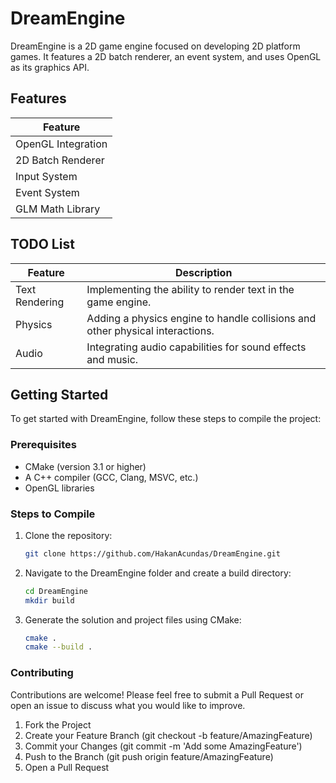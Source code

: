 # DreamEngine

DreamEngine is a 2D game engine focused on developing 2D platform games. It features a 2D batch renderer, an event system, and uses OpenGL as its graphics API.

## Features

| Feature             |
|---------------------|
| OpenGL Integration  |
| 2D Batch Renderer   |
| Input System        |
| Event System        |
| GLM Math Library    |

## TODO List

| Feature         | Description                                            |
|-----------------|--------------------------------------------------------|
| Text Rendering  | Implementing the ability to render text in the game engine. |
| Physics         | Adding a physics engine to handle collisions and other physical interactions. |
| Audio           | Integrating audio capabilities for sound effects and music. |

## Getting Started

To get started with DreamEngine, follow these steps to compile the project:

### Prerequisites

- CMake (version 3.1 or higher)
- A C++ compiler (GCC, Clang, MSVC, etc.)
- OpenGL libraries

### Steps to Compile

1. Clone the repository:
   ```sh
   git clone https://github.com/HakanAcundas/DreamEngine.git
   ```

2. Navigate to the DreamEngine folder and create a build directory:
   ```sh
   cd DreamEngine
   mkdir build
   ```

3. Generate the solution and project files using CMake:
   ```sh
   cmake .
   cmake --build .
   ```

### Contributing
Contributions are welcome! Please feel free to submit a Pull Request or open an issue to discuss what you would like to improve.
1) Fork the Project
2) Create your Feature Branch (git checkout -b feature/AmazingFeature)
3) Commit your Changes (git commit -m 'Add some AmazingFeature')
4) Push to the Branch (git push origin feature/AmazingFeature)
5) Open a Pull Request